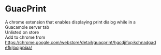 # GuacPrint
A chrome extension that enables displaying print dialog while in a Guacamole server tab
<br>Unlisted on store
<br>Add to chrome from
<br>https://chrome.google.com/webstore/detail/guacprint/hgcdjifopikchnadgadefkjloojppiaa/
